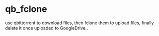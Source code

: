 # qb_fclone
use qbittorrent to download files, then fclone them to upload files, finally delete it once uploaded to GoogleDrive..
